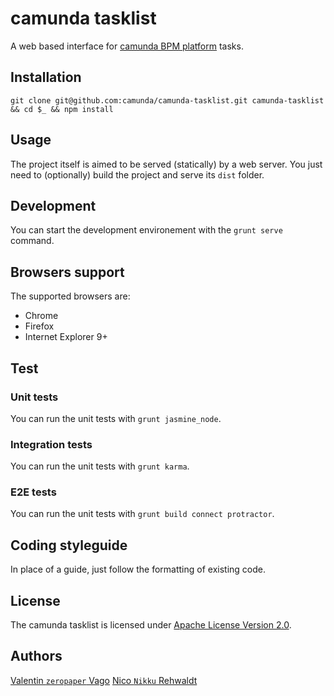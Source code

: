 # camunda tasklist

A web based interface for [camunda BPM platform](http://camunda.org) tasks.

## Installation

`git clone git@github.com:camunda/camunda-tasklist.git camunda-tasklist && cd $_ && npm install`

## Usage

The project itself is aimed to be served (statically) by a web server.
You just need to (optionally) build the project and serve its `dist` folder.

## Development

You can start the development environement with the `grunt serve` command.

## Browsers support

The supported browsers are:
 - Chrome
 - Firefox
 - Internet Explorer 9+

## Test

### Unit tests

You can run the unit tests with `grunt jasmine_node`.

### Integration tests

You can run the unit tests with `grunt karma`.

### E2E tests

You can run the unit tests with `grunt build connect protractor`.

## Coding styleguide

In place of a guide, just follow the formatting of existing code.

## License

The camunda tasklist is licensed under [Apache License Version 2.0](./LICENSE).

## Authors

[Valentin `zeropaper` Vago](https://github.com/zeropaper)
[Nico `Nikku` Rehwaldt](https://github.com/nikku)